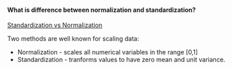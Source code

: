 #### What is difference between normalization and standardization?

[Standardization vs Normalization](http://www.dataminingblog.com/standardization-vs-normalization/)

Two methods are well known for scaling data:
 * Normalization - scales all numerical variables in the range [0,1]
 * Standardization - tranforms values to have zero mean and unit variance.



